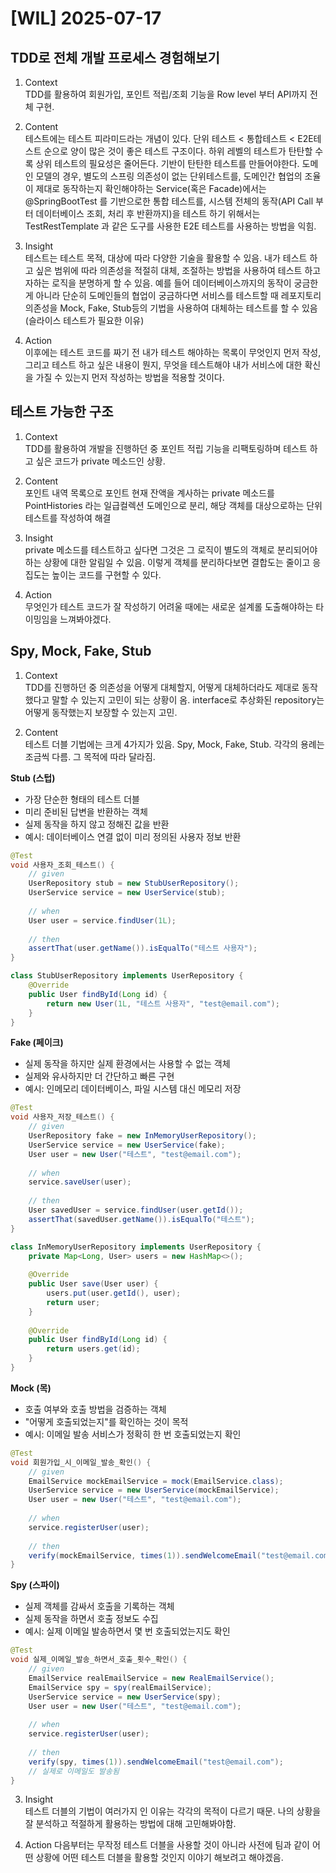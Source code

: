 # [WIL] 2025-07-17

## TDD로 전체 개발 프로세스 경험해보기
1. Context  
TDD를 활용하여 회원가입, 포인트 적립/조회 기능을 Row level 부터 API까지 전체 구현.

2. Content  
테스트에는 테스트 피라미드라는 개념이 있다. 단위 테스트 < 통합테스트 < E2E테스트 순으로 양이 많은 것이 좋은 테스트 구조이다. 하위 레벨의 테스트가 탄탄할 수록 상위 테스트의 필요성은 줄어든다. 기반이 탄탄한 테스트를 만들어야한다. 도메인 모델의 경우, 별도의 스프링 의존성이 없는 단위테스트를, 도메인간 협업의 조율이 제대로 동작하는지 확인해야하는 Service(혹은 Facade)에서는 @SpringBootTest 를 기반으로한 통합 테스트를, 시스템 전체의 동작(API Call 부터 데이터베이스 조회, 처리 후 반환까지)을 테스트 하기 위해서는 TestRestTemplate 과 같은 도구를 사용한 E2E 테스트를 사용하는 방법을 익힘. 

3. Insight  
테스트는 테스트 목적, 대상에 따라 다양한 기술을 활용할 수 있음. 내가 테스트 하고 싶은 범위에 따라 의존성을 적절히 대체, 조절하는 방법을 사용하여 테스트 하고자하는 로직을 분명하게 할 수 있음. 예를 들어 데이터베이스까지의 동작이 궁금한게 아니라 단순히 도메인들의 협업이 궁금하다면 서비스를 테스트할 때 레포지토리 의존성을 Mock, Fake, Stub등의 기법을 사용하여 대체하는 테스트를 할 수 있음(슬라이스 테스트가 필요한 이유) 

4. Action  
이후에는 테스트 코드를 짜기 전 내가 테스트 해야하는 목록이 무엇인지 먼저 작성, 그리고 테스트 하고 싶은 내용이 뭔지, 무엇을 테스트해야 내가 서비스에 대한 확신을 가질 수 있는지 먼저 작성하는 방법을 적용할 것이다. 

## 테스트 가능한 구조
1. Context  
TDD를 활용하여 개발을 진행하던 중 포인트 적립 기능을 리팩토링하며 테스트 하고 싶은 코드가 private 메소드인 상황. 

2. Content  
포인트 내역 목록으로 포인트 현재 잔액을 계사하는 private 메소드를 PointHistories 라는 일급컬렉션 도메인으로 분리, 해당 객체를 대상으로하는 단위 테스트를 작성하여 해결


3. Insight  
private 메소드를 테스트하고 싶다면 그것은 그 로직이 별도의 객체로 분리되어야하는 상황에 대한 알림일 수 있음. 이렇게 객체를 분리하다보면 결합도는 줄이고 응집도는 높이는 코드를 구현할 수 있다. 


4. Action  
무엇인가 테스트 코드가 잘 작성하기 어려울 때에는 새로운 설계롤 도출해야하는 타이밍임을 느껴봐야겠다. 

## Spy, Mock, Fake, Stub 
1. Context  
TDD를 진행하던 중 의존성을 어떻게 대체할지, 어떻게 대체하더라도 제대로 동작했다고 말할 수 있는지 고민이 되는 상황이 옴. interface로 추상화된 repository는 어떻게 동작했는지 보장할 수 있는지 고민.

2. Content  
테스트 더블 기법에는 크게 4가지가 있음. Spy, Mock, Fake, Stub. 각각의 용례는 조금씩 다름. 그 목적에 따라 달라짐. 

**Stub (스텁)**
- 가장 단순한 형태의 테스트 더블
- 미리 준비된 답변을 반환하는 객체
- 실제 동작을 하지 않고 정해진 값을 반환
- 예시: 데이터베이스 연결 없이 미리 정의된 사용자 정보 반환

```java
@Test
void 사용자_조회_테스트() {
    // given
    UserRepository stub = new StubUserRepository();
    UserService service = new UserService(stub);
    
    // when
    User user = service.findUser(1L);
    
    // then
    assertThat(user.getName()).isEqualTo("테스트 사용자");
}

class StubUserRepository implements UserRepository {
    @Override
    public User findById(Long id) {
        return new User(1L, "테스트 사용자", "test@email.com");
    }
}
```

**Fake (페이크)**
- 실제 동작을 하지만 실제 환경에서는 사용할 수 없는 객체
- 실제와 유사하지만 더 간단하고 빠른 구현
- 예시: 인메모리 데이터베이스, 파일 시스템 대신 메모리 저장

```java
@Test
void 사용자_저장_테스트() {
    // given
    UserRepository fake = new InMemoryUserRepository();
    UserService service = new UserService(fake);
    User user = new User("테스트", "test@email.com");
    
    // when
    service.saveUser(user);
    
    // then
    User savedUser = service.findUser(user.getId());
    assertThat(savedUser.getName()).isEqualTo("테스트");
}

class InMemoryUserRepository implements UserRepository {
    private Map<Long, User> users = new HashMap<>();
    
    @Override
    public User save(User user) {
        users.put(user.getId(), user);
        return user;
    }
    
    @Override
    public User findById(Long id) {
        return users.get(id);
    }
}
```

**Mock (목)**
- 호출 여부와 호출 방법을 검증하는 객체
- "어떻게 호출되었는지"를 확인하는 것이 목적
- 예시: 이메일 발송 서비스가 정확히 한 번 호출되었는지 확인

```java
@Test
void 회원가입_시_이메일_발송_확인() {
    // given
    EmailService mockEmailService = mock(EmailService.class);
    UserService service = new UserService(mockEmailService);
    User user = new User("테스트", "test@email.com");
    
    // when
    service.registerUser(user);
    
    // then
    verify(mockEmailService, times(1)).sendWelcomeEmail("test@email.com");
}
```

**Spy (스파이)**
- 실제 객체를 감싸서 호출을 기록하는 객체
- 실제 동작을 하면서 호출 정보도 수집
- 예시: 실제 이메일 발송하면서 몇 번 호출되었는지도 확인

```java
@Test
void 실제_이메일_발송_하면서_호출_횟수_확인() {
    // given
    EmailService realEmailService = new RealEmailService();
    EmailService spy = spy(realEmailService);
    UserService service = new UserService(spy);
    User user = new User("테스트", "test@email.com");
    
    // when
    service.registerUser(user);
    
    // then
    verify(spy, times(1)).sendWelcomeEmail("test@email.com");
    // 실제로 이메일도 발송됨
}
```

3. Insight  
테스트 더블의 기법이 여러가지 인 이유는 각각의 목적이 다르기 때문. 나의 상황을 잘 분석하고 적절하게 활용하는 방법에 대해 고민해봐야함. 

4. Action
다음부터는 무작정 테스트 더블을 사용할 것이 아니라 사전에 팀과 같이 어떤 상황에 어떤 테스트 더블을 활용할 것인지 이야기 해보려고 해야겠음.
